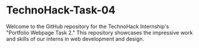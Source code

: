 # TechnoHack-Task-04
Welcome to the GitHub repository for the TechnoHack Internship's "Portfolio Webpage Task 2." This repository showcases the impressive work and skills of our interns in web development and design.
